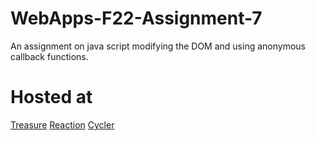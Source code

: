 # WebApps-F22-Assignment-7
An assignment on java script modifying the DOM and using anonymous callback functions.
# Hosted at
[Treasure](https://44-563-web-apps-f22.github.io/44563-webapps-assignment-7-Kallambhanu/treasure.html)
[Reaction](https://44-563-web-apps-f22.github.io/44563-webapps-assignment-7-Kallambhanu/reaction.html)
[Cycler](https://44-563-web-apps-f22.github.io/44563-webapps-assignment-7-Kallambhanu/cycler.html)